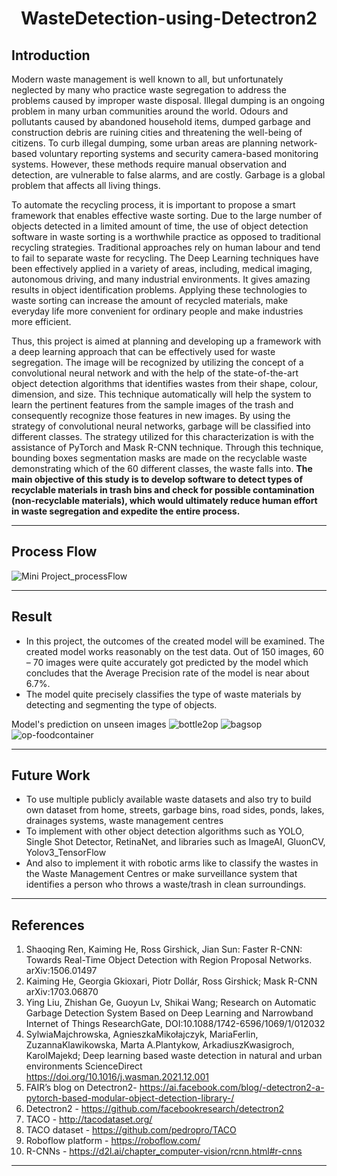 # <center><strong>WasteDetection-using-Detectron2</strong></center>

## Introduction
  Modern waste management is well known to all, but unfortunately neglected by many who practice waste segregation to address the problems caused by improper waste disposal. Illegal dumping is an ongoing problem in many urban communities around the world. Odours and pollutants caused by abandoned household items, dumped garbage and construction debris are ruining cities and threatening the well-being of citizens. To curb illegal dumping, some urban areas are planning network-based voluntary reporting systems and security camera-based monitoring systems. However, these methods require manual observation and detection, are vulnerable to false alarms, and are costly. Garbage is a global problem that affects all living things.
  
  To automate the recycling process, it is important to propose a smart framework that enables effective waste sorting. Due to the large number of objects detected in a limited amount of time, the use of object detection software in waste sorting is a worthwhile practice as opposed to traditional recycling strategies. Traditional approaches rely on human labour and tend to fail to separate waste for recycling. The Deep Learning techniques have been effectively applied in a variety of areas, including, medical imaging, autonomous driving, and many industrial environments. It gives amazing results in object identification problems. Applying these technologies to waste sorting can increase the amount of recycled materials, make everyday life more convenient for ordinary people and make industries more efficient.

Thus, this project is aimed at planning and developing up a framework with a deep learning approach that can be effectively used for waste segregation. The image will be recognized by utilizing the concept of a convolutional neural network and with the help of the state-of-the-art object detection algorithms that identifies wastes from their shape, colour, dimension, and size. This technique automatically will help the system to learn the pertinent features from the sample images of the trash and consequently recognize those features in new images. By using the strategy of convolutional neural networks, garbage will be classified into different classes. The strategy utilized for this characterization is with the assistance of PyTorch and Mask R-CNN technique. Through this technique, bounding boxes segmentation masks are made on the recyclable waste demonstrating which of the 60 different classes, the waste falls into. <strong>The main objective of this study is to develop software to detect types of recyclable materials in trash bins and check for possible contamination (non-recyclable materials), which would ultimately reduce human effort in waste segregation and expedite the entire process.</strong>

-----

## Process Flow 

![Mini Project_processFlow](https://user-images.githubusercontent.com/89689985/209521459-ae5debfd-2374-4c19-9323-293dce572794.jpg)

-----

## Result

- In this project, the outcomes of the created model will be examined. The created model works reasonably on the test data. Out of 150 images, 60 – 70  images were quite accurately got predicted by the model which concludes that the Average Precision rate of the model is near about 6.7%.
- The model quite precisely classifies the type of waste materials by detecting and segmenting the type of objects.

Model's prediction on unseen images
![bottle2op](https://user-images.githubusercontent.com/89689985/209522598-f2c8022f-8cc6-4f36-a49b-789337a01c88.png)
![bagsop](https://user-images.githubusercontent.com/89689985/209522643-e0ba7d60-26ee-49f6-8f66-03da03c36a49.png)
![op-foodcontainer](https://user-images.githubusercontent.com/89689985/209522797-2a8ec9de-19c0-4fe3-80c5-91e3c6675c3b.png)


-----

## Future Work

- To use multiple publicly available waste datasets and also try to build own dataset from home, streets, garbage bins, road sides, ponds, lakes, drainages systems, waste management centres 
- To implement with other object detection algorithms such as YOLO, Single Shot Detector, RetinaNet, and libraries such as ImageAI, GluonCV, Yolov3_TensorFlow
- And also to implement it with robotic arms like to classify the wastes in the Waste Management Centres or make surveillance system that identifies a person who throws a waste/trash in clean surroundings. 


-----

## References

1. Shaoqing Ren, Kaiming He, Ross Girshick, Jian Sun: Faster R-CNN: Towards Real-Time Object Detection with Region Proposal Networks. arXiv:1506.01497
2. Kaiming He, Georgia Gkioxari, Piotr Dollár, Ross Girshick; Mask R-CNN arXiv:1703.06870
3. Ying Liu, Zhishan Ge, Guoyun Lv, Shikai Wang; Research on Automatic Garbage Detection System Based on Deep Learning and Narrowband Internet of Things ResearchGate, DOI:10.1088/1742-6596/1069/1/012032
4. SylwiaMajchrowska, AgnieszkaMikołajczyk, MariaFerlin, ZuzannaKlawikowska, Marta A.Plantykow, ArkadiuszKwasigroch, KarolMajekd; Deep learning based waste detection in natural and urban environments ScienceDirect https://doi.org/10.1016/j.wasman.2021.12.001
5. FAIR’s blog on Detectron2- https://ai.facebook.com/blog/-detectron2-a-pytorch-based-modular-object-detection-library-/
6. Detectron2 - https://github.com/facebookresearch/detectron2
7. TACO - http://tacodataset.org/
8. TACO dataset - https://github.com/pedropro/TACO
9. Roboflow platform - https://roboflow.com/
10. R-CNNs - https://d2l.ai/chapter_computer-vision/rcnn.html#r-cnns
-----
